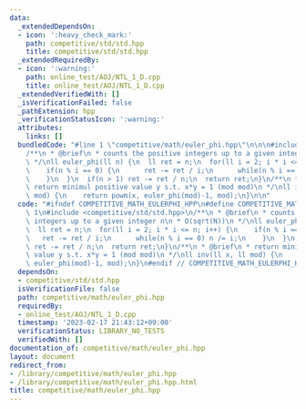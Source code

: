 ```yaml
---
data:
  _extendedDependsOn:
  - icon: ':heavy_check_mark:'
    path: competitive/std/std.hpp
    title: competitive/std/std.hpp
  _extendedRequiredBy:
  - icon: ':warning:'
    path: online_test/AOJ/NTL_1_D.cpp
    title: online_test/AOJ/NTL_1_D.cpp
  _extendedVerifiedWith: []
  _isVerificationFailed: false
  _pathExtension: hpp
  _verificationStatusIcon: ':warning:'
  attributes:
    links: []
  bundledCode: "#line 1 \"competitive/math/euler_phi.hpp\"\n\n\n#include <competitive/std/std.hpp>\n\
    /**\n * @brief\n * counts the positive integers up to a given integer n\n * O(sqrt(N))\n\
    \ */\nll euler_phi(ll n) {\n  ll ret = n;\n  for(ll i = 2; i * i <= n; i++) {\n\
    \    if(n % i == 0) {\n      ret -= ret / i;\n      while(n % i == 0) n /= i;\n\
    \    }\n  }\n  if(n > 1) ret -= ret / n;\n  return ret;\n}\n/**\n * @brief\n *\
    \ return minimul positive value y s.t. x*y = 1 (mod mod)\n */\nll inv(ll x, ll\
    \ mod) {\n    return powm(x, euler_phi(mod)-1, mod);\n}\n\n"
  code: "#ifndef COMPETITIVE_MATH_EULERPHI_HPP\n#define COMPETITIVE_MATH_EULERPHI_HPP\
    \ 1\n#include <competitive/std/std.hpp>\n/**\n * @brief\n * counts the positive\
    \ integers up to a given integer n\n * O(sqrt(N))\n */\nll euler_phi(ll n) {\n\
    \  ll ret = n;\n  for(ll i = 2; i * i <= n; i++) {\n    if(n % i == 0) {\n   \
    \   ret -= ret / i;\n      while(n % i == 0) n /= i;\n    }\n  }\n  if(n > 1)\
    \ ret -= ret / n;\n  return ret;\n}\n/**\n * @brief\n * return minimul positive\
    \ value y s.t. x*y = 1 (mod mod)\n */\nll inv(ll x, ll mod) {\n    return powm(x,\
    \ euler_phi(mod)-1, mod);\n}\n#endif // COMPETITIVE_MATH_EULERPHI_HPP\n"
  dependsOn:
  - competitive/std/std.hpp
  isVerificationFile: false
  path: competitive/math/euler_phi.hpp
  requiredBy:
  - online_test/AOJ/NTL_1_D.cpp
  timestamp: '2023-02-17 21:43:12+09:00'
  verificationStatus: LIBRARY_NO_TESTS
  verifiedWith: []
documentation_of: competitive/math/euler_phi.hpp
layout: document
redirect_from:
- /library/competitive/math/euler_phi.hpp
- /library/competitive/math/euler_phi.hpp.html
title: competitive/math/euler_phi.hpp
---
```

